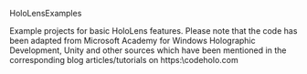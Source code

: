 ﻿﻿HoloLensExamplesExample projects for basic HoloLens features. Please note that the code has been adapted from Microsoft Academy for Windows Holographic Development, Unity and other sources which have been mentioned in the corresponding blog articles/tutorials on https:\\codeholo.com